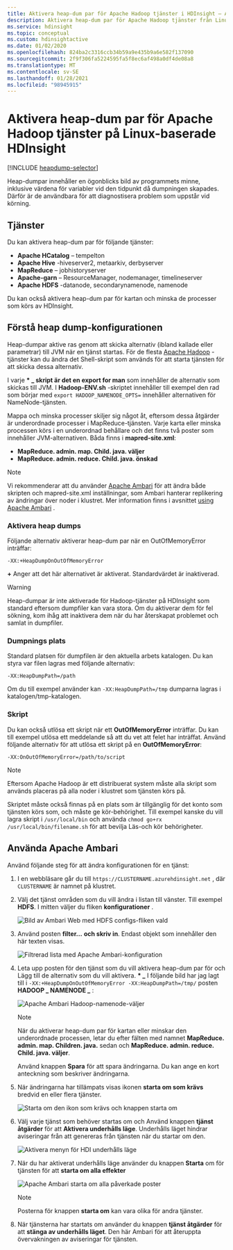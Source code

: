 ```yaml
---
title: Aktivera heap-dum par för Apache Hadoop tjänster i HDInsight – Azure
description: Aktivera heap-dum par för Apache Hadoop tjänster från Linux-baserade HDInsight-kluster för fel sökning och analys.
ms.service: hdinsight
ms.topic: conceptual
ms.custom: hdinsightactive
ms.date: 01/02/2020
ms.openlocfilehash: 824ba2c3316ccb34b59a9e435b9a6e582f137090
ms.sourcegitcommit: 2f9f306fa5224595fa5f8ec6af498a0df4de08a8
ms.translationtype: MT
ms.contentlocale: sv-SE
ms.lasthandoff: 01/28/2021
ms.locfileid: "98945915"
---
```

# <a name="enable-heap-dumps-for-apache-hadoop-services-on-linux-based-hdinsight"></a>Aktivera heap-dum par för Apache Hadoop tjänster på Linux-baserade HDInsight

[!INCLUDE [heapdump-selector](../../includes/hdinsight-selector-heap-dump.md)]

Heap-dumpar innehåller en ögonblicks bild av programmets minne, inklusive värdena för variabler vid den tidpunkt då dumpningen skapades. Därför är de användbara för att diagnostisera problem som uppstår vid körning.

## <a name="services"></a>Tjänster

Du kan aktivera heap-dum par för följande tjänster:

* **Apache HCatalog** – tempelton
* **Apache Hive** -hiveserver2, metaarkiv, derbyserver
* **MapReduce** – jobhistoryserver
* **Apache-garn** – ResourceManager, nodemanager, timelineserver
* **Apache HDFS** -datanode, secondarynamenode, namenode

Du kan också aktivera heap-dum par för kartan och minska de processer som körs av HDInsight.

## <a name="understanding-heap-dump-configuration"></a>Förstå heap dump-konfigurationen

Heap-dumpar aktive ras genom att skicka alternativ (ibland kallade eller parametrar) till JVM när en tjänst startas. För de flesta [Apache Hadoop](https://hadoop.apache.org/) -tjänster kan du ändra det Shell-skript som används för att starta tjänsten för att skicka dessa alternativ.

I varje **\* \_ skript är det en export for man** som innehåller de alternativ som skickas till JVM. I **Hadoop-ENV.sh** -skriptet innehåller till exempel den rad som börjar med `export HADOOP_NAMENODE_OPTS=` innehåller alternativen för NameNode-tjänsten.

Mappa och minska processer skiljer sig något åt, eftersom dessa åtgärder är underordnade processer i MapReduce-tjänsten. Varje karta eller minska processen körs i en underordnad behållare och det finns två poster som innehåller JVM-alternativen. Båda finns i **mapred-site.xml**:

* **MapReduce. admin. map. Child. java. väljer**
* **MapReduce. admin. reduce. Child. java. önskad**

> [!NOTE]  
> Vi rekommenderar att du använder [Apache Ambari](https://ambari.apache.org/) för att ändra både skripten och mapred-site.xml inställningar, som Ambari hanterar replikering av ändringar över noder i klustret. Mer information finns i avsnittet [using Apache Ambari](#using-apache-ambari) .

### <a name="enable-heap-dumps"></a>Aktivera heap dumps

Följande alternativ aktiverar heap-dum par när en OutOfMemoryError inträffar:

`-XX:+HeapDumpOnOutOfMemoryError`

**+** Anger att det här alternativet är aktiverat. Standardvärdet är inaktiverad.

> [!WARNING]  
> Heap-dumpar är inte aktiverade för Hadoop-tjänster på HDInsight som standard eftersom dumpfiler kan vara stora. Om du aktiverar dem för fel sökning, kom ihåg att inaktivera dem när du har återskapat problemet och samlat in dumpfiler.

### <a name="dump-location"></a>Dumpnings plats

Standard platsen för dumpfilen är den aktuella arbets katalogen. Du kan styra var filen lagras med följande alternativ:

`-XX:HeapDumpPath=/path`

Om du till exempel använder kan `-XX:HeapDumpPath=/tmp` dumparna lagras i katalogen/tmp-katalogen.

### <a name="scripts"></a>Skript

Du kan också utlösa ett skript när ett **OutOfMemoryError** inträffar. Du kan till exempel utlösa ett meddelande så att du vet att felet har inträffat. Använd följande alternativ för att utlösa ett skript på en __OutOfMemoryError__:

`-XX:OnOutOfMemoryError=/path/to/script`

> [!NOTE]  
> Eftersom Apache Hadoop är ett distribuerat system måste alla skript som används placeras på alla noder i klustret som tjänsten körs på.
> 
> Skriptet måste också finnas på en plats som är tillgänglig för det konto som tjänsten körs som, och måste ge kör-behörighet. Till exempel kanske du vill lagra skript i `/usr/local/bin` och använda `chmod go+rx /usr/local/bin/filename.sh` för att bevilja Läs-och kör behörigheter.

## <a name="using-apache-ambari"></a>Använda Apache Ambari

Använd följande steg för att ändra konfigurationen för en tjänst:

1. I en webbläsare går du till `https://CLUSTERNAME.azurehdinsight.net` , där `CLUSTERNAME` är namnet på klustret.

2. Välj det tjänst områden som du vill ändra i listan till vänster. Till exempel **HDFS**. I mitten väljer du fliken **konfigurationer** .

    ![Bild av Ambari Web med HDFS configs-fliken vald](./media/hdinsight-hadoop-collect-debug-heap-dump-linux/hdi-service-config-tab.png)

3. Använd posten **filter...** **och skriv in**. Endast objekt som innehåller den här texten visas.

    ![Filtrerad lista med Apache Ambari-konfiguration](./media/hdinsight-hadoop-collect-debug-heap-dump-linux/hdinsight-filter-list.png)

4. Leta upp posten för den tjänst som du vill aktivera heap-dum par för och Lägg till de alternativ som du vill aktivera. **\* \_** I följande bild har jag lagt till i `-XX:+HeapDumpOnOutOfMemoryError -XX:HeapDumpPath=/tmp/` posten **HADOOP \_ NAMENODE \_** :

    ![Apache Ambari Hadoop-namenode-väljer](./media/hdinsight-hadoop-collect-debug-heap-dump-linux/hadoop-namenode-opts.png)

   > [!NOTE]  
   > När du aktiverar heap-dum par för kartan eller minskar den underordnade processen, letar du efter fälten med namnet **MapReduce. admin. map. Children. java.** sedan och **MapReduce. admin. reduce. Child. java. väljer**.

    Använd knappen **Spara** för att spara ändringarna. Du kan ange en kort anteckning som beskriver ändringarna.

5. När ändringarna har tillämpats visas ikonen **starta om som krävs** bredvid en eller flera tjänster.

    ![Starta om den ikon som krävs och knappen starta om](./media/hdinsight-hadoop-collect-debug-heap-dump-linux/restart-required-icon.png)

6. Välj varje tjänst som behöver startas om och Använd knappen **tjänst åtgärder** för att **Aktivera underhålls läge**. Underhålls läget hindrar aviseringar från att genereras från tjänsten när du startar om den.

    ![Aktivera menyn för HDI underhålls läge](./media/hdinsight-hadoop-collect-debug-heap-dump-linux/hdi-maintenance-mode.png)

7. När du har aktiverat underhålls läge använder du knappen **Starta** om för tjänsten för att **starta om alla effekter**

    ![Apache Ambari starta om alla påverkade poster](./media/hdinsight-hadoop-collect-debug-heap-dump-linux/hdi-restart-all-button.png)

   > [!NOTE]  
   > Posterna för knappen **starta om** kan vara olika för andra tjänster.

8. När tjänsterna har startats om använder du knappen **tjänst åtgärder** för att **stänga av underhålls läget**. Den här Ambari för att återuppta övervakningen av aviseringar för tjänsten.